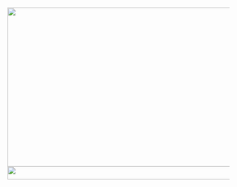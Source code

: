 <p align="center">
<br>
<img src="https://github.com/user-attachments/assets/61894236-3d28-416f-b678-8ac323424db2" width="520" height="360" />
<br>
<img src="https://file.garden/ZpOgdSOun08fNCpE/ezgif-1-98dea07d19.gif" width="520" height="30" />
</p>
